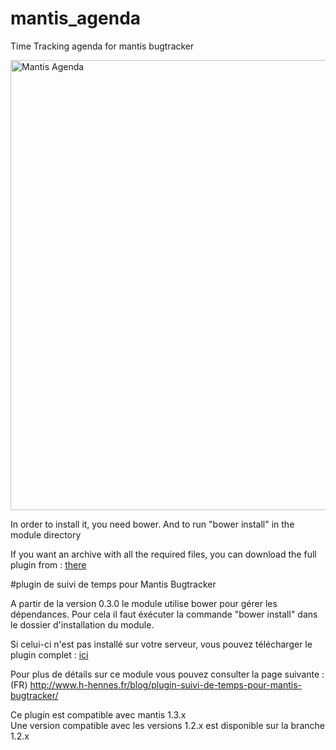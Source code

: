 # mantis_agenda
Time Tracking agenda for mantis bugtracker

<img src="http://www.h-hennes.fr/blog/wp-content/uploads/2011/08/mantis-suvi-temps-calendrie.jpg" alt="Mantis Agenda" width="720">

In order to install it, you need bower.
And to run "bower install" in the module directory

If you want an archive with all the required files, you can download the full plugin from : <a href="http://www.h-hennes.fr/blog/wp-content/uploads/modules/MantisBtAgenda-lastest.zip" target="_blank">there</a>

#plugin de suivi de temps pour Mantis Bugtracker

A partir de la version 0.3.0 le module utilise bower pour gérer les dépendances.
Pour cela il faut éxécuter la commande "bower install" dans le dossier d'installation du module.

Si celui-ci n'est pas installé sur votre serveur, vous pouvez télécharger le plugin complet : <a href="http://www.h-hennes.fr/blog/wp-content/uploads/modules/MantisBtAgenda-lastest.zip" target="_blank">ici</a>

Pour plus de détails sur ce module vous pouvez consulter la page suivante :
(FR) http://www.h-hennes.fr/blog/plugin-suivi-de-temps-pour-mantis-bugtracker/

Ce plugin est compatible avec mantis 1.3.x  
Une version compatible avec les versions 1.2.x est disponible sur la branche 1.2.x